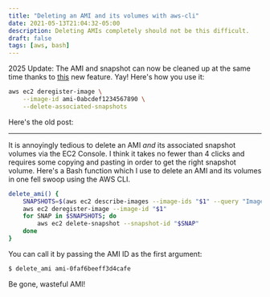 ```yaml
---
title: "Deleting an AMI and its volumes with aws-cli"
date: 2021-05-13T21:04:32-05:00
description: Deleting AMIs completely should not be this difficult.
draft: false
tags: [aws, bash]
---
```


2025 Update: The AMI and snapshot can now be cleaned up at the same time thanks to [this](https://aws.amazon.com/about-aws/whats-new/2025/06/amazon-ec2-delete-underlying-ebs-snapshots-deregistering-amis/) new feature. Yay! Here's how you use it:

``` bash
aws ec2 deregister-image \
    --image-id ami-0abcdef1234567890 \
    --delete-associated-snapshots
```

Here's the old post:

-----

It is annoyingly tedious to delete an AMI *and* its associated snapshot volumes via the EC2 Console. I think it takes no fewer than 4 clicks and requires some copying and pasting in order to get the right snapshot volume. Here's a Bash function which I use to delete an AMI and its volumes in one fell swoop using the AWS CLI.

``` bash
delete_ami() {
    SNAPSHOTS=$(aws ec2 describe-images --image-ids "$1" --query "Images[*].BlockDeviceMappings[*].Ebs.SnapshotId" --output text)
    aws ec2 deregister-image --image-id "$1"
    for SNAP in $SNAPSHOTS; do
        aws ec2 delete-snapshot --snapshot-id "$SNAP"
    done
}
```

You can call it by passing the AMI ID as the first argument:

``` bash
$ delete_ami ami-0faf6beeff3d4cafe
```

Be gone, wasteful AMI!
